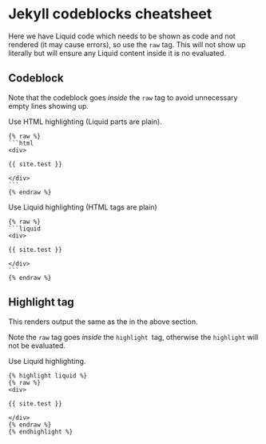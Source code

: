 # Jekyll codeblocks cheatsheet

Here we have Liquid code which needs to be shown as code and not rendered (it may cause errors), so use the `raw` tag. This will not show up literally but will ensure any Liquid content inside it is no evaluated.

## Codeblock


Note that the codeblock goes _inside_ the `raw` tag to avoid unnecessary empty lines showing up.

Use HTML highlighting (Liquid parts are plain). 

	{% raw %}
	```html
	<div>

	{{ site.test }}

	</div>
	```
	{% endraw %}


Use Liquid highlighting (HTML tags are plain)

	{% raw %}
	```liquid
	<div>

	{{ site.test }}

	</div>
	```
	{% endraw %}


## Highlight tag

This renders output the same as the in the above section.

Note the `raw` tag goes _inside_ the `highlight `tag, otherwise the `highlight` will not be evaluated.

Use Liquid highlighting.

	{% highlight liquid %}
	{% raw %}
	<div>

	{{ site.test }}

	</div>
	{% endraw %}
	{% endhighlight %}

<!--stackedit_data:
eyJoaXN0b3J5IjpbLTE3MzYzODc1NTYsMTEyNDYxNDY2NF19
-->